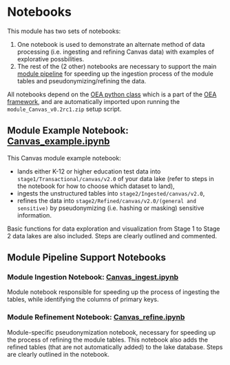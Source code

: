 # Notebooks

This module has two sets of notebooks:
 1. One notebook is used to demonstrate an alternate method of data processing (i.e. ingesting and refining Canvas data) with examples of explorative possbilities.
 2. The rest of the (2 other) notebooks are necessary to support the main [module pipeline](https://github.com/microsoft/OpenEduAnalytics/tree/main/modules/module_catalog/Canvas/pipeline) for speeding up the ingestion process of the module tables and pseudonymizing/refining the data.

All notebooks depend on the [OEA python class](https://github.com/microsoft/OpenEduAnalytics/blob/main/framework/synapse/notebook/OEA_py.ipynb) which is a part of the [OEA framework](https://github.com/microsoft/OpenEduAnalytics/tree/main/framework), and are automatically imported upon running the ```module_Canvas_v0.2rc1.zip``` setup script.

## Module Example Notebook: [Canvas_example.ipynb](https://github.com/microsoft/OpenEduAnalytics/blob/main/modules/module_catalog/Canvas/notebook/Canvas_example.ipynb)

This Canvas module example notebook:
 - lands either K-12 or higher education test data into ```stage1/Transactional/canvas/v2.0``` of your data lake (refer to steps in the notebook for how to choose which dataset to land), 
 - ingests the unstructured tables into ```stage2/Ingested/canvas/v2.0```, 
 - refines the data into ```stage2/Refined/canvas/v2.0/(general and sensitive)``` by pseudonymizing (i.e. hashing or masking) sensitive information. 

Basic functions for data exploration and visualization from Stage 1 to Stage 2 data lakes are also included. Steps are clearly outlined and commented.

## Module Pipeline Support Notebooks

### Module Ingestion Notebook: [Canvas_ingest.ipynb](https://github.com/microsoft/OpenEduAnalytics/blob/main/modules/module_catalog/Canvas/notebook/Canvas_ingest.ipynb)

Module notebook responsible for speeding up the process of ingesting the tables, while identifying the columns of primary keys.

### Module Refinement Notebook: [Canvas_refine.ipynb](https://github.com/microsoft/OpenEduAnalytics/blob/main/modules/module_catalog/Canvas/notebook/Canvas_refine.ipynb)

Module-specific pseudonymization notebook, necessary for speeding up the process of refining the module tables. This notebook also adds the refined tables (that are not automatically added) to the lake database. Steps are clearly outlined in the notebook.
